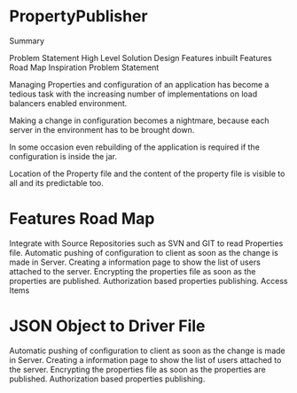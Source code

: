 # PropertyPublisher
Summary

Problem Statement
High Level Solution
Design
Features
inbuilt
Features Road Map
Inspiration
Problem Statement

Managing Properties and configuration of an application has become a tedious task with the increasing number of implementations on load balancers enabled environment.

Making a change in configuration becomes a nightmare, because each server in the environment has to be brought down.

In some occasion even rebuilding of the application is required if the configuration is inside the jar.

Location of the Property file and the content of the property file is visible to all and its predictable too.

# Features Road Map

Integrate with Source Repositories such as SVN and GIT to read Properties file.
Automatic pushing of configuration to client as soon as the change is made in Server.
Creating a information page to show the list of users attached to the server.
Encrypting the properties file as soon as the properties are published.
Authorization based properties publishing.
Access Items

# JSON Object to Driver File
Automatic pushing of configuration to client as soon as the change is made in Server.
Creating a information page to show the list of users attached to the server.
Encrypting the properties file as soon as the properties are published.
Authorization based properties publishing.
